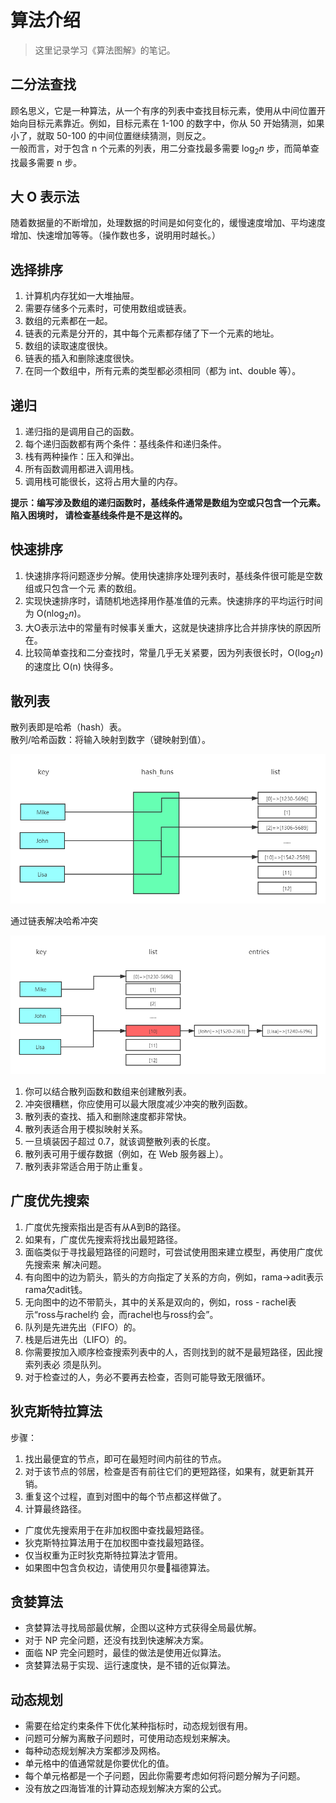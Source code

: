 # 算法介绍

> 这里记录学习《算法图解》的笔记。

## 二分法查找

顾名思义，它是一种算法，从一个有序的列表中查找目标元素，使用从中间位置开始向目标元素靠近。例如，目标元素在 1-100 的数字中，你从 50 开始猜测，如果小了，就取 50-100 的中间位置继续猜测，则反之。  
一般而言，对于包含 n 个元素的列表，用二分查找最多需要 $\log_2 n$ 步，而简单查找最多需要 n 步。

## 大 O 表示法

随着数据量的不断增加，处理数据的时间是如何变化的，缓慢速度增加、平均速度增加、快速增加等等。（操作数也多，说明用时越长。）

## 选择排序

1. 计算机内存犹如一大堆抽屉。
2. 需要存储多个元素时，可使用数组或链表。
3. 数组的元素都在一起。
4. 链表的元素是分开的，其中每个元素都存储了下一个元素的地址。
5. 数组的读取速度很快。
6. 链表的插入和删除速度很快。
7. 在同一个数组中，所有元素的类型都必须相同（都为 int、double 等）。

## 递归

1. 递归指的是调用自己的函数。
2. 每个递归函数都有两个条件：基线条件和递归条件。
3. 栈有两种操作：压入和弹出。
4. 所有函数调用都进入调用栈。
5. 调用栈可能很长，这将占用大量的内存。

**提示：编写涉及数组的递归函数时，基线条件通常是数组为空或只包含一个元素。陷入困境时，
请检查基线条件是不是这样的。**

## 快速排序

1. 快速排序将问题逐步分解。使用快速排序处理列表时，基线条件很可能是空数组或只包含一个元
素的数组。
2. 实现快速排序时，请随机地选择用作基准值的元素。快速排序的平均运行时间为 O(n$\log_2 n$)。
3. 大O表示法中的常量有时候事关重大，这就是快速排序比合并排序快的原因所在。
4. 比较简单查找和二分查找时，常量几乎无关紧要，因为列表很长时，O($\log_2 n$) 的速度比 O(n)
快得多。

## 散列表

散列表即是哈希（hash）表。  
散列/哈希函数：将输入映射到数字（键映射到值）。

![哈希表](../../assets/algorithms/1.png)

通过链表解决哈希冲突

![哈希表冲突](../../assets/algorithms/2.png)

1. 你可以结合散列函数和数组来创建散列表。
2. 冲突很糟糕，你应使用可以最大限度减少冲突的散列函数。
3. 散列表的查找、插入和删除速度都非常快。
4. 散列表适合用于模拟映射关系。
5. 一旦填装因子超过 0.7，就该调整散列表的长度。
6. 散列表可用于缓存数据（例如，在 Web 服务器上）。
7. 散列表非常适合用于防止重复。

## 广度优先搜索

1. 广度优先搜索指出是否有从A到B的路径。
2. 如果有，广度优先搜索将找出最短路径。
3. 面临类似于寻找最短路径的问题时，可尝试使用图来建立模型，再使用广度优先搜索来
解决问题。
4. 有向图中的边为箭头，箭头的方向指定了关系的方向，例如，rama→adit表示rama欠adit钱。
5. 无向图中的边不带箭头，其中的关系是双向的，例如，ross - rachel表示“ross与rachel约
会，而rachel也与ross约会”。
6. 队列是先进先出（FIFO）的。
7. 栈是后进先出（LIFO）的。
8. 你需要按加入顺序检查搜索列表中的人，否则找到的就不是最短路径，因此搜索列表必
须是队列。
9. 对于检查过的人，务必不要再去检查，否则可能导致无限循环。

## 狄克斯特拉算法

步骤：  
1. 找出最便宜的节点，即可在最短时间内前往的节点。
2. 对于该节点的邻居，检查是否有前往它们的更短路径，如果有，就更新其开销。
3. 重复这个过程，直到对图中的每个节点都这样做了。
4. 计算最终路径。

- 广度优先搜索用于在非加权图中查找最短路径。
- 狄克斯特拉算法用于在加权图中查找最短路径。
- 仅当权重为正时狄克斯特拉算法才管用。
- 如果图中包含负权边，请使用贝尔曼福德算法。

## 贪婪算法

- 贪婪算法寻找局部最优解，企图以这种方式获得全局最优解。
- 对于 NP 完全问题，还没有找到快速解决方案。
- 面临 NP 完全问题时，最佳的做法是使用近似算法。
- 贪婪算法易于实现、运行速度快，是不错的近似算法。

## 动态规划

- 需要在给定约束条件下优化某种指标时，动态规划很有用。
- 问题可分解为离散子问题时，可使用动态规划来解决。
- 每种动态规划解决方案都涉及网格。
- 单元格中的值通常就是你要优化的值。
- 每个单元格都是一个子问题，因此你需要考虑如何将问题分解为子问题。
- 没有放之四海皆准的计算动态规划解决方案的公式。
